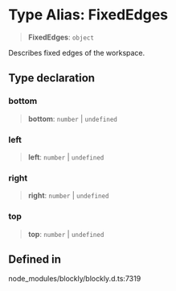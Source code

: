 # Type Alias: FixedEdges

> **FixedEdges**: `object`

Describes fixed edges of the workspace.

## Type declaration

### bottom

> **bottom**: `number` \| `undefined`

### left

> **left**: `number` \| `undefined`

### right

> **right**: `number` \| `undefined`

### top

> **top**: `number` \| `undefined`

## Defined in

node_modules/blockly/blockly.d.ts:7319
